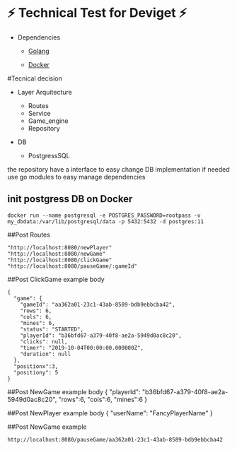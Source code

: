 # ⚡ Technical Test for Deviget ⚡ 

- Dependencies

  * [Golang](https://nodejs.org/)

  * [Docker](https://www.docker.com/)

#Tecnical decision

* Layer Arquitecture
  * Routes
  * Service
  * Game_engine
  * Repository
     
* DB
  * PostgressSQL
  
the repository have a interface
to easy change DB implementation if needed
use go modules to easy manage dependencies   

## init postgress DB on Docker

```
docker run --name postgresql -e POSTGRES_PASSWORD=rootpass -v my_dbdata:/var/lib/postgresql/data -p 5432:5432 -d postgres:11
```

##Post Routes

	"http://localhost:8080/newPlayer"
	"http://localhost:8080/newGame"
    "http://localhost:8080/clickGame"
    "http://localhost:8080/pauseGame/:gameId"
    
    
##Post ClickGame example body
    
    {
      "game": {
        "gameId": "aa362a01-23c1-43ab-8589-bdb9ebbcba42",
        "rows": 6,
        "cols": 6,
        "mines": 6,
        "status": "STARTED",
        "playerId": "b36bfd67-a379-40f8-ae2a-5949d0ac8c20",
        "clicks": null,
        "timer": "2019-10-04T00:00:00.000000Z",
        "duration": null
      },
      "positionx":3,
      "positiony": 5
    }
 
##Post NewGame example body 
    {
    "playerId": "b36bfd67-a379-40f8-ae2a-5949d0ac8c20",
    "rows":6,
    "cols":6,
    "mines":6
    }

##Post NewPlayer example body
    {
      "userName": "FancyPlayerName"
    }
    
##Post NewGame example  

    http://localhost:8080/pauseGame/aa362a01-23c1-43ab-8589-bdb9ebbcba42

         